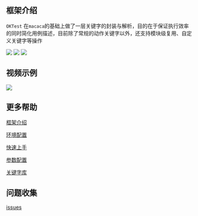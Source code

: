 ## 框架介绍

`OKTest` 在`macaca`的基础上做了一层关键字的封装与解析，目的在于保证执行效率的同时简化用例描述，目前除了常规的动作关键字以外，还支持模块级复用、自定义关键字等操作

![](https://img.shields.io/badge/python-3.7-green) ![](https://img.shields.io/badge/node-10.16.3-blue) ![](https://img.shields.io/badge/macaca-2.2.0-lightgrey)



## 视频示例

![](http://47.110.43.11/media/image/demo1080.gif)



## 更多帮助

[框架介绍](https://www.yuque.com/docs/share/7efcf004-b9d1-40e0-80a0-e87c6d901f9e?#)

[环境配置](https://www.yuque.com/docs/share/8f55e1ba-b699-4f40-addd-dfaa0605148d?#)

[快速上手](https://www.yuque.com/docs/share/2d091bf1-e2c5-45a9-9bd4-cd5c6836660f?#)

[参数配置](https://www.yuque.com/docs/share/8d805c9c-bb78-4575-a493-6d785c5e65cc?#)

[关键字库](https://www.yuque.com/docs/share/63caf5f1-4091-48ff-8ea6-1b1b3bb4cf65?#)


## 问题收集

[issues](https://github.com/Jodeee/OKTest/issues)
